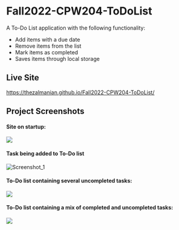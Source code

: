 # Fall2022-CPW204-ToDoList
A To-Do List application with the following functionality:
- Add items with a due date
- Remove items from the list
- Mark items as completed
- Saves items through local storage

## Live Site
https://thezalmanian.github.io/Fall2022-CPW204-ToDoList/

## Project Screenshots
#### Site on startup:
![](https://github.com/theZalmanian/Fall2022-CPW204-ToDoList/assets/103011701/7d7854ab-4319-4d7b-b3d5-ed55caa5b8cb)

#### Task being added to To-Do list
![Screenshot_1](https://github.com/theZalmanian/Fall2022-CPW204-ToDoList/assets/103011701/30074a21-3cf1-4c8a-a4ea-0202c778c3b8)

#### To-Do list containing several uncompleted tasks:
![](https://github.com/theZalmanian/Fall2022-CPW204-ToDoList/assets/103011701/e0294d89-2647-46c1-8af1-04bd130061c1)

#### To-Do list containing a mix of completed and uncompleted tasks:
![](https://github.com/theZalmanian/Fall2022-CPW204-ToDoList/assets/103011701/957276be-7c1a-4a70-99d0-2e14d0f5cf6e)
